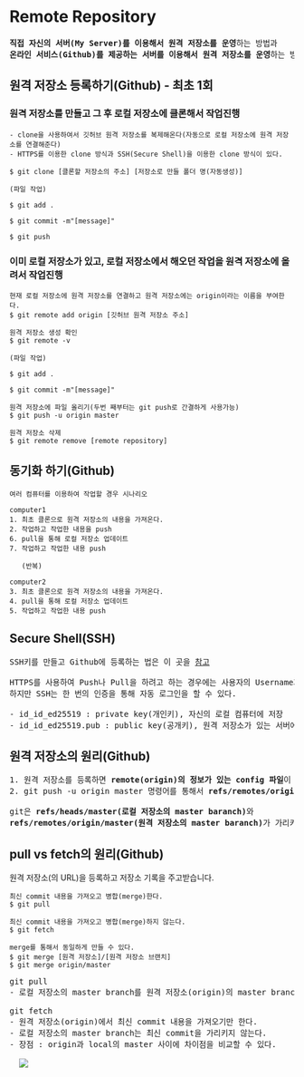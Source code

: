 # Remote Repository
<pre>
<b>직접 자신의 서버(My Server)를 이용해서 원격 저장소를 운영</b>하는 방법과
<b>온라인 서비스(Github)를 제공하는 서버를 이용해서 원격 저장소를 운영</b>하는 방법이 있다.
</pre>
## 원격 저장소 등록하기(Github) - 최초 1회
### 원격 저장소를 만들고 그 후 로컬 저장소에 클론해서 작업진행
```
- clone을 사용하여서 깃허브 원격 저장소를 복제해온다(자동으로 로컬 저장소에 원격 저장소를 연결해준다)
- HTTPS를 이용한 clone 방식과 SSH(Secure Shell)을 이용한 clone 방식이 있다.

$ git clone [클론할 저장소의 주소] [저장소로 만들 폴더 명(자동생성)]

(파일 작업)

$ git add .

$ git commit -m"[message]"

$ git push
```
### 이미 로컬 저장소가 있고, 로컬 저장소에서 해오던 작업을 원격 저장소에 올려서 작업진행
```
현재 로컬 저장소에 원격 저장소를 연결하고 원격 저장소에는 origin이라는 이름을 부여한다.
$ git remote add origin [깃허브 원격 저장소 주소]

원격 저장소 생성 확인
$ git remote -v

(파일 작업)

$ git add .

$ git commit -m"[message]"

원격 저장소에 파일 올리기(두번 째부터는 git push로 간결하게 사용가능)
$ git push -u origin master

원격 저장소 삭제
$ git remote remove [remote repository]
```
## 동기화 하기(Github)
```
여러 컴퓨터를 이용하여 작업할 경우 시나리오

computer1
1. 최초 클론으로 원격 저장소의 내용을 가져온다.
2. 작업하고 작업한 내용을 push
6. pull을 통해 로컬 저장소 업데이트
7. 작업하고 작업한 내용 push
   
   (반복)

computer2
3. 최초 클론으로 원격 저장소의 내용을 가져온다.
4. pull을 통해 로컬 저장소 업데이트
5. 작업하고 작업한 내용 push 
```
## Secure Shell(SSH)
<pre>
SSH키를 만들고 Github에 등록하는 법은 이 곳을 <a href="https://www.lainyzine.com/ko/article/creating-ssh-key-for-github/">참고</a>

HTTPS를 사용하여 Push나 Pull을 하려고 하는 경우에는 사용자의 Username과 Password를 물어본다.
하지만 SSH는 한 번의 인증을 통해 자동 로그인을 할 수 있다.

- id_id_ed25519 : private key(개인키), 자신의 로컬 컴퓨터에 저장
- id_id_ed25519.pub : public key(공개키), 원격 저장소가 있는 서버에 저장
</pre>
## 원격 저장소의 원리(Github)
<pre>
1. 원격 저장소를 등록하면 <b>remote(origin)의 정보가 있는 config 파일</b>이 .git폴더에 만들어진다.
2. git push -u origin master 명령어를 통해서 <b>refs/remotes/origin/master</b>가 생성된다.

git은 <b>refs/heads/master(로컬 저장소의 master baranch)</b>와 
<b>refs/remotes/origin/master(원격 저장소의 master baranch)</b>가 가리키는 커밋을 비교하여 차이를 안다.
</pre>
## pull vs fetch의 원리(Github)
원격 저장소(의 URL)을 등록하고 저장소 기록을 주고받습니다.
```
최신 commit 내용을 가져오고 병합(merge)한다.
$ git pull 
```
```
최신 commit 내용을 가져오고 병합(merge)하지 않는다.
$ git fetch

merge를 통해서 동일하게 만들 수 있다.
$ git merge [원격 저장소]/[원격 저장소 브랜치]
$ git merge origin/master
```
<pre>
git pull 
- 로컬 저장소의 master branch를 원격 저장소(origin)의 master branch와 같은 최신 commit을 가리키게 한다.

git fetch
- 원격 저장소(origin)에서 최신 commit 내용을 가져오기만 한다.
- 로컬 저장소의 master branch는 최신 commit을 가리키지 않는다.
- 장점 : origin과 local의 master 사이에 차이점을 비교할 수 있다.

  <img src="https://github.com/RyuKyeongWoo/TIL/blob/main/Git/img/fetch.PNG"/>
</pre>
